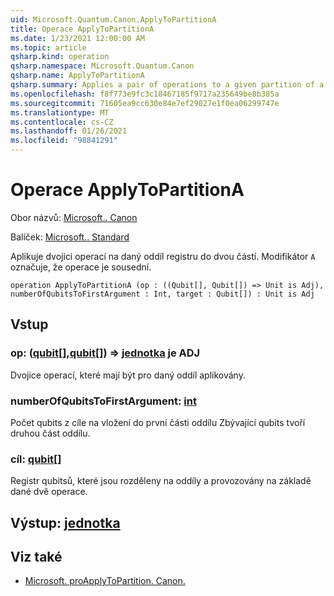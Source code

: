 ```yaml
---
uid: Microsoft.Quantum.Canon.ApplyToPartitionA
title: Operace ApplyToPartitionA
ms.date: 1/23/2021 12:00:00 AM
ms.topic: article
qsharp.kind: operation
qsharp.namespace: Microsoft.Quantum.Canon
qsharp.name: ApplyToPartitionA
qsharp.summary: Applies a pair of operations to a given partition of a register into two parts. The modifier `A` indicates that the operation is adjointable.
ms.openlocfilehash: f8f773e9fc3c18467185f9717a235649be8b385a
ms.sourcegitcommit: 71605ea9cc630e84e7ef29027e1f0ea06299747e
ms.translationtype: MT
ms.contentlocale: cs-CZ
ms.lasthandoff: 01/26/2021
ms.locfileid: "98841291"
---
```

# <a name="applytopartitiona-operation"></a>Operace ApplyToPartitionA

Obor názvů: [Microsoft.. Canon](xref:Microsoft.Quantum.Canon)

Balíček: [Microsoft.. Standard](https://nuget.org/packages/Microsoft.Quantum.Standard)


Aplikuje dvojici operací na daný oddíl registru do dvou částí.
Modifikátor `A` označuje, že operace je sousední.

```qsharp
operation ApplyToPartitionA (op : ((Qubit[], Qubit[]) => Unit is Adj), numberOfQubitsToFirstArgument : Int, target : Qubit[]) : Unit is Adj
```


## <a name="input"></a>Vstup

### <a name="op--qubitqubit--unit--is-adj"></a>op: ([qubit](xref:microsoft.quantum.lang-ref.qubit)[],[qubit](xref:microsoft.quantum.lang-ref.qubit)[]) => [jednotka](xref:microsoft.quantum.lang-ref.unit)  je ADJ

Dvojice operací, které mají být pro daný oddíl aplikovány.


### <a name="numberofqubitstofirstargument--int"></a>numberOfQubitsToFirstArgument: [int](xref:microsoft.quantum.lang-ref.int)

Počet qubits z cíle na vložení do první části oddílu
Zbývající qubits tvoří druhou část oddílu.


### <a name="target--qubit"></a>cíl: [qubit](xref:microsoft.quantum.lang-ref.qubit)[]

Registr qubitsů, které jsou rozděleny na oddíly a provozovány na základě dané dvě operace.



## <a name="output--unit"></a>Výstup: [jednotka](xref:microsoft.quantum.lang-ref.unit)



## <a name="see-also"></a>Viz také

- [Microsoft. proApplyToPartition. Canon.](xref:Microsoft.Quantum.Canon.ApplyToPartition)